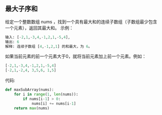 ## 最大子序和
给定一个整数数组 nums ，找到一个具有最大和的连续子数组（子数组最少包含一个元素），返回其最大和。
示例：

```python
输入: [-2,1,-3,4,-1,2,1,-5,4],
输出: 6
解释: 连续子数组 [4,-1,2,1] 的和最大，为 6。
```
如果当前元素的前一个元素大于0，就将当前元素加上前一个元素。例如：
```python
[-2,1,-3,4,-1,2,1,-5,4]
[-2,1,-2,4, 3,5,6, 1,5]
```
代码:
```python
def maxSubArray(nums):
    for i in range(1, len(nums)):
        if nums[i-1] > 0:
            nums[i] += nums[i-1]
    return max(nums)
```
